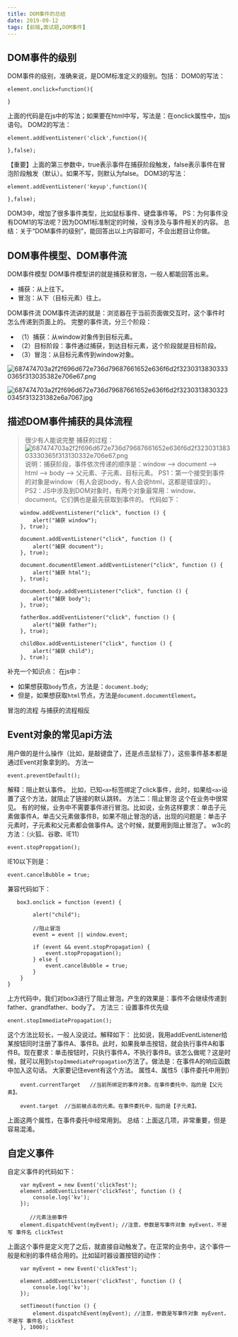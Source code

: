 ```yaml
---
title: DOM事件的总结
date: 2019-09-12
tags: [前端,面试题,DOM事件]
---
```

## DOM事件的级别

DOM事件的级别，准确来说，是DOM标准定义的级别。包括：
DOM0的写法：

```
element.onclick=function(){

}
```

上面的代码是在js中的写法；如果要在html中写，写法是：在onclick属性中，加js语句。
DOM2的写法：
```
element.addEventListener('click',function(){

},false);
```

【重要】上面的第三参数中，true表示事件在捕获阶段触发，false表示事件在冒泡阶段触发（默认）。如果不写，则默认为false。
DOM3的写法：
```
element.addEventListener('keyup',function(){

},false);
```

DOM3中，增加了很多事件类型，比如鼠标事件、键盘事件等。
PS：为何事件没有DOM1的写法呢？因为DOM1标准制定的时候，没有涉及与事件相关的内容。
总结：关于“DOM事件的级别”，能回答出以上内容即可，不会出题目让你做。

## DOM事件模型、DOM事件流

DOM事件模型
DOM事件模型讲的就是捕获和冒泡，一般人都能回答出来。

+ 捕获：从上往下。
+ 冒泡：从下（目标元素）往上。

DOM事件流
DOM事件流讲的就是：浏览器在于当前页面做交互时，这个事件时怎么传递到页面上的。
完整的事件流，分三个阶段：

+ （1）捕获：从window对象传到目标元素。
+ （2）目标阶段：事件通过捕获，到达目标元素，这个阶段就是目标阶段。
+ （3）冒泡：从目标元素传到window对象。

![687474703a2f2f696d672e736d79687661652e636f6d2f32303138303330365f313035382e706e67.png](https://i.loli.net/2019/09/12/EuXmZdpDQ2xsjnY.png)

![687474703a2f2f696d672e736d79687661652e636f6d2f32303138303230345f313231382e6a7067.jpg](https://i.loli.net/2019/09/12/soazOFtx3j2MH7b.jpg)

## 描述DOM事件捕获的具体流程
> 很少有人能说完整
捕获的过程：
![687474703a2f2f696d672e736d79687661652e636f6d2f32303138303330365f313130332e706e67.png](https://i.loli.net/2019/09/12/M2bQDBwdYechru6.png)
说明：捕获阶段，事件依次传递的顺序是：window --> document --> html --> body --> 父元素、子元素、目标元素。
PS1：第一个接受到事件的对象是window（有人会说body，有人会说html，这都是错误的）。
PS2：JS中涉及到DOM对象时，有两个对象最常用：window、document。它们俩也是最先获取到事件的。
代码如下：
```
    window.addEventListener("click", function () {
        alert("捕获 window");
    }, true);

    document.addEventListener("click", function () {
        alert("捕获 document");
    }, true);

    document.documentElement.addEventListener("click", function () {
        alert("捕获 html");
    }, true);

    document.body.addEventListener("click", function () {
        alert("捕获 body");
    }, true);

    fatherBox.addEventListener("click", function () {
        alert("捕获 father");
    }, true);

    childBox.addEventListener("click", function () {
        alert("捕获 child");
    }, true);
```

补充一个知识点：
在js中：

+ 如果想获取`body`节点，方法是：`document.body`;
+ 但是，如果想获取`html`节点，方法是`document.documentElement`。

冒泡的流程
与捕获的流程相反

## Event对象的常见api方法

用户做的是什么操作（比如，是敲键盘了，还是点击鼠标了），这些事件基本都是通过Event对象拿到的。
方法一
```
event.preventDefault();
```

解释：阻止默认事件。
比如，已知`<a>`标签绑定了click事件，此时，如果给`<a>`设置了这个方法，就阻止了链接的默认跳转。
方法二：阻止冒泡
这个在业务中很常见。
有的时候，业务中不需要事件进行冒泡。比如说，业务这样要求：单击子元素做事件A，单击父元素做事件B，如果不阻止冒泡的话，出现的问题是：单击子元素时，子元素和父元素都会做事件A。这个时候，就要用到阻止冒泡了。
w3c的方法：（火狐、谷歌、IE11）
```
event.stopPropgation();
```

IE10以下则是：
```
event.cancelBubble = true;
```

兼容代码如下：
```
   box3.onclick = function (event) {

        alert("child");

        //阻止冒泡
        event = event || window.event;

        if (event && event.stopPropagation) {
            event.stopPropagation();
        } else {
            event.cancelBubble = true;
        }
    }
}
```

上方代码中，我们对box3进行了阻止冒泡，产生的效果是：事件不会继续传递到father、grandfather、body了。
方法三：设置事件优先级
```
enent.stopImmediatePropagation();
```

这个方法比较长，一般人没说过。解释如下：
比如说，我用addEventListener给某按钮同时注册了事件A、事件B。此时，如果我单击按钮，就会执行事件A和事件B。现在要求：单击按钮时，只执行事件A，不执行事件B。该怎么做呢？这是时候，就可以用到`stopImmediatePropagation`方法了。做法是：在事件A的响应函数中加入这句话。
大家要记住event有这个方法。
属性4、属性5（事件委托中用到）
```
    event.currentTarget   //当前所绑定的事件对象。在事件委托中，指的是【父元素】。

    event.target  //当前被点击的元素。在事件委托中，指的是【子元素】。
```

上面这两个属性，在事件委托中经常用到。
总结：上面这几项，非常重要，但是容易混淆。

## 自定义事件

自定义事件的代码如下：

```
    var myEvent = new Event('clickTest');
    element.addEventListener('clickTest', function () {
        console.log('kv');
    });

       //元素注册事件
    element.dispatchEvent(myEvent); //注意，参数是写事件对象 myEvent，不是写 事件名 clickTest
```

上面这个事件是定义完了之后，就直接自动触发了。在正常的业务中，这个事件一般是和别的事件结合用的。比如延时器设置按钮的动作：
```
    var myEvent = new Event('clickTest');

    element.addEventListener('clickTest', function () {
        console.log('kv');
    });

    setTimeout(function () {
        element.dispatchEvent(myEvent); //注意，参数是写事件对象 myEvent，不是写 事件名 clickTest
    }, 1000);
```
